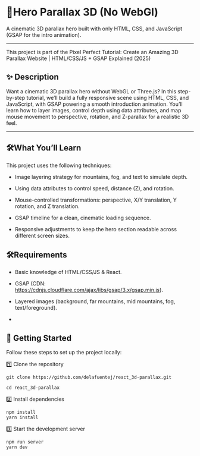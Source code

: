 # 🧙Hero Parallax 3D (No WebGl)

A cinematic 3D parallax hero built with only HTML, CSS, and JavaScript (GSAP for the intro animation).

---

This project is part of the Pixel Perfect Tutorial: Create an Amazing 3D Parallax Website | HTML/CSS/JS + GSAP Explained (2025)

## ✨ Description

Want a cinematic 3D parallax hero without WebGL or Three.js? In this step-by-step tutorial, we’ll build a fully responsive scene using HTML, CSS, and JavaScript, with GSAP powering a smooth introduction animation. You’ll learn how to layer images, control depth using data attributes, and map mouse movement to perspective, rotation, and Z-parallax for a realistic 3D feel.

---

## 🛠️What You’ll Learn

This project uses the following techniques:

- Image layering strategy for mountains, fog, and text to simulate depth.

- Using data attributes to control speed, distance (Z), and rotation.

- Mouse-controlled transformations: perspective, X/Y translation, Y rotation, and Z translation.

- GSAP timeline for a clean, cinematic loading sequence.

- Responsive adjustments to keep the hero section readable across different screen sizes.

## 🛠️Requirements

- Basic knowledge of HTML/CSS/JS & React.

- GSAP (CDN: https://cdnjs.cloudflare.com/ajax/libs/gsap/3.x/gsap.min.js).

- Layered images (background, far mountains, mid mountains, fog, text/foreground).

-

## 🚀 Getting Started

Follow these steps to set up the project locally:

1️⃣ Clone the repository

```
git clone https://github.com/delafuentej/react_3d-parallax.git

cd react_3d-parallax
```

2️⃣ Install dependencies

```
npm install
yarn install
```

3️⃣ Start the development server

```
npm run server
yarn dev
```
